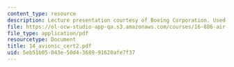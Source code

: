 ```yaml
---
content_type: resource
description: Lecture presentation courtesy of Boeing Corporation. Used with permission.
file: https://ol-ocw-studio-app-qa.s3.amazonaws.com/courses/16-886-air-transportation-systems-architecting-spring-2004/5eb51b05043e50d4368991620afe7f37_14_avionic_cert2.pdf
file_type: application/pdf
resourcetype: Document
title: 14_avionic_cert2.pdf
uid: 5eb51b05-043e-50d4-3689-91620afe7f37
---
```

